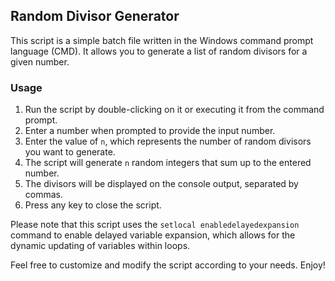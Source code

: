## Random Divisor Generator

This script is a simple batch file written in the Windows command prompt language (CMD). It allows you to generate a list of random divisors for a given number.

### Usage

1. Run the script by double-clicking on it or executing it from the command prompt.
2. Enter a number when prompted to provide the input number.
3. Enter the value of `n`, which represents the number of random divisors you want to generate.
4. The script will generate `n` random integers that sum up to the entered number.
5. The divisors will be displayed on the console output, separated by commas.
6. Press any key to close the script.

Please note that this script uses the `setlocal enabledelayedexpansion` command to enable delayed variable expansion, which allows for the dynamic updating of variables within loops.

Feel free to customize and modify the script according to your needs. Enjoy!
